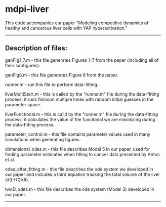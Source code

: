 # mdpi-liver
This code accompanies our paper "Modeling competitive dynamics of healthy and cancerous liver cells with YAP hyperactivation."

- - - 

## Description of files:

genFig1_7.m - this file generates Figures 1-7 from the paper (including all of their subfigures).

genFig8.m - this file generates Figure 8 from the paper.

runner.m - run this file to perform data-fitting.

liverMultiStart.m - this is called by the "runner.m" file during the data-fitting process; it runs fmincon multiple times with random initial guesses in the parameter space.

liverFunctional.m - this is calld by the "runner.m" file during the data-fitting process; it calculates the value of the functional we are minimizing during the data-fitting process.

parameter_control.m - this file contains parameter values used in many simulations when generating figures.

dimensional_odes.m - this file describes Model 5 in our paper, used for finding parameter estimates when fitting to cancer data presented by Anton et al.

odes_after_fitting.m - this file describes the ode system we developed in our paper and includes a third equation tracking the total volume of the liver (d(L+C)/dt).

twoD_odes.m - this file describes the ode system (Model 3) developed in our paper.

- - -
